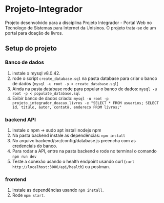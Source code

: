 # Projeto-Integrador
Projeto desenvolvido para a disciplina Projeto Integrador - Portal Web no Técnologo de Sistemas para Internet da Unisinos. O projeto trata-se de um portal para doação de livros.

## Setup do projeto

### Banco de dados

1. instale o mysql v8.0.42.
2. rode o script `create_database.sql` na pasta database para criar o banco de dados (`mysql -u root -p < create_database.sql`)
3. Ainda na pasta database rode para popular o banco de dados: `mysql -u root -p < populate_database.sql`
4. Exibir banco de dados criado: `mysql -u root -p projeto_integrador_doacao_livros -e "SELECT * FROM usuarios; SELECT id, titulo, autor, contato, endereco FROM livros;"`

### backend API
1. Instale o npm -> sudo apt install nodejs npm
2. Na pasta backend instale as dependências: `npm install`
3. No arquivo backend/src/config/database.js preencha com as credenciais do banco.
4. Para rodar a API, entre na pasta backend e rode no terminal o comando `npm run dev`
5. Teste a conexão usando o health endpoint usando curl (`curl http://localhost:3000/api/health`) ou postman.

### frontend
1. Instale as dependências usando `npm install`.
2. Rode `npm start`.